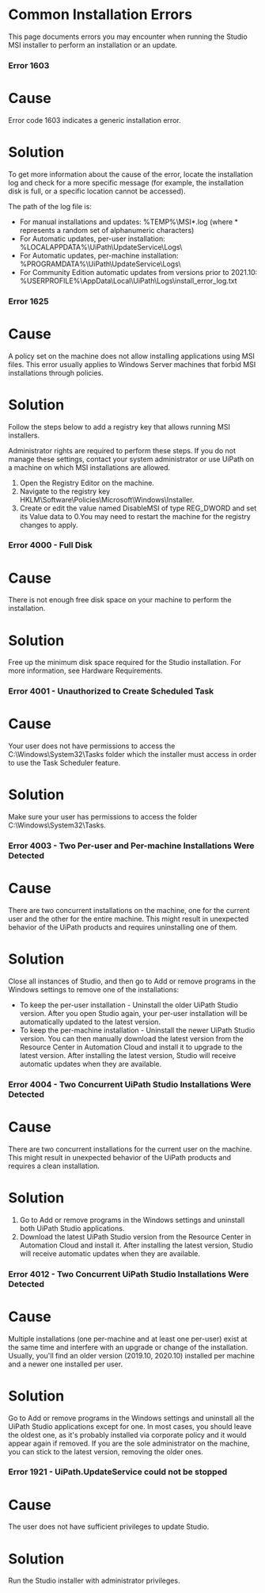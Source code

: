 ﻿# Common Installation Errors

This page documents errors you may encounter when running the Studio MSI installer to perform an installation or an update.

### Error 1603

# Cause

Error code 1603 indicates a generic installation error.

# Solution

To get more information about the cause of the error, locate the installation log and check for a more specific message (for example, the installation disk is full, or a specific location cannot be accessed).

The path of the log file is:

* For manual installations and updates: %TEMP%\MSI*.log (where * represents a random set of alphanumeric characters)
* For Automatic updates, per-user installation: %LOCALAPPDATA%\UiPath\UpdateService\Logs\
* For Automatic updates, per-machine installation: %PROGRAMDATA%\UiPath\UpdateService\Logs\
* For Community Edition automatic updates from versions prior to 2021.10: %USERPROFILE%\AppData\Local\UiPath\Logs\install_error_log.txt


### Error 1625

# Cause

A policy set on the machine does not allow installing applications using MSI files. This error usually applies to Windows Server machines that forbid MSI installations through policies.

# Solution

Follow the steps below to add a registry key that allows running MSI installers.

Administrator rights are required to perform these steps. If you do not manage these settings, contact your system administrator or use UiPath on a machine on which MSI installations are allowed.

1. Open the Registry Editor on the machine.
2. Navigate to the registry key HKLM\Software\Policies\Microsoft\Windows\Installer.
3. Create or edit the value named DisableMSI of type REG_DWORD and set its Value data to 0.You may need to restart the machine for the registry changes to apply.


### Error 4000 - Full Disk

# Cause

There is not enough free disk space on your machine to perform the installation.

# Solution

Free up the minimum disk space required for the Studio installation. For more information, see Hardware Requirements.


### Error 4001 - Unauthorized to Create Scheduled Task

# Cause

Your user does not have permissions to access the C:\Windows\System32\Tasks folder which the installer must access in order to use the Task Scheduler feature.

# Solution

Make sure your user has permissions to access the folder C:\Windows\System32\Tasks.


### Error 4003 - Two Per-user and Per-machine Installations Were Detected

# Cause

There are two concurrent installations on the machine, one for the current user and the other for the entire machine. This might result in unexpected behavior of the UiPath products and requires uninstalling one of them.

# Solution

Close all instances of Studio, and then go to Add or remove programs in the Windows settings to remove one of the installations:

* To keep the per-user installation - Uninstall the older UiPath Studio version. After you open Studio again, your per-user installation will be automatically updated to the latest version.
* To keep the per-machine installation - Uninstall the newer UiPath Studio version. You can then manually download the latest version from the Resource Center in Automation Cloud and install it to upgrade to the latest version. After installing the latest version, Studio will receive automatic updates when they are available.


### Error 4004 - Two Concurrent UiPath Studio Installations Were Detected

# Cause

There are two concurrent installations for the current user on the machine. This might result in unexpected behavior of the UiPath products and requires a clean installation.

# Solution

1. Go to Add or remove programs in the Windows settings and uninstall both UiPath Studio applications.
2. Download the latest UiPath Studio version from the Resource Center in Automation Cloud and install it. After installing the latest version, Studio will receive automatic updates when they are available.


### Error 4012 - Two Concurrent UiPath Studio Installations Were Detected

# Cause

Multiple installations (one per-machine and at least one per-user) exist at the same time and interfere with an upgrade or change of the installation. Usually, you'll find an older version (2019.10, 2020.10) installed per machine and a newer one installed per user.

# Solution

Go to Add or remove programs in the Windows settings and uninstall all the UiPath Studio applications except for one. In most cases, you should leave the oldest one, as it's probably installed via corporate policy and it would appear again if removed. If you are the sole administrator on the machine, you can stick to the latest version, removing the older ones.


### Error 1921 - UiPath.UpdateService could not be stopped

# Cause

The user does not have sufficient privileges to update Studio.

# Solution

Run the Studio installer with administrator privileges.

